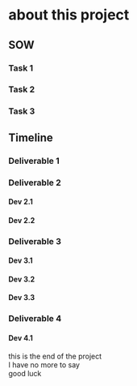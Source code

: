 # about this project
## SOW
### Task 1
### Task 2
### Task 3
## Timeline
### Deliverable 1
### Deliverable 2
#### Dev 2.1
#### Dev 2.2
### Deliverable 3
#### Dev 3.1
#### Dev 3.2
#### Dev 3.3
### Deliverable 4
#### Dev 4.1
this is the end of the project\
I have no more to say\
good luck

